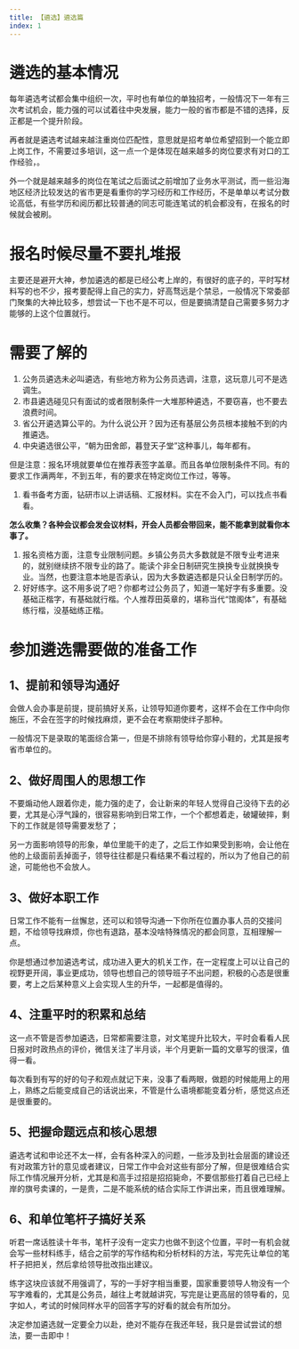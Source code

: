```yaml
---
title: 【遴选】遴选篇
index: 1
---
```


# 遴选的基本情况

每年遴选考试都会集中组织一次，平时也有单位的单独招考，一般情况下一年有三次考试机会，能力强的可以试着往中央发展，能力一般的省市都是不错的选择，反正都是一个提升阶段。

再者就是遴选考试越来越注重岗位匹配性，意思就是招考单位希望招到一个能立即上岗工作，不需要过多培训，这一点一个是体现在越来越多的岗位要求有对口的工作经验，。

外一个就是越来越多的岗位在笔试之后面试之前增加了业务水平测试，而一些沿海地区经济比较发达的省市更是看重你的学习经历和工作经历，不是单单以考试分数论高低，有些学历和阅历都比较普通的同志可能连笔试的机会都没有，在报名的时候就会被刷。

# 报名时候尽量不要扎堆报

主要还是避开大神，参加遴选的都是已经公考上岸的，有很好的底子的，平时写材料写的也不少，报考要配得上自己的实力，好高骛远是个禁忌，一般情况下常委部门聚集的大神比较多，想尝试一下也不是不可以，但是要搞清楚自己需要多努力才能够的上这个位置就行。

# 需要了解的

1. 公务员遴选未必叫遴选，有些地方称为公务员选调，注意，这玩意儿可不是选调生。
2. 市县遴选碰见只有面试的或者限制条件一大堆那种遴选，不要窃喜，也不要去浪费时间。
3. 省公开遴选算公平的。为什么说公开？因为还有基层公务员根本接触不到的内推遴选。
4. 中央遴选很公平，“朝为田舍郎，暮登天子堂”这种事儿，每年都有。

但是注意：报名环境就要单位在推荐表签字盖章。而且各单位限制条件不同。有的要求工作满两年，不到五年，有的要求在特定岗位工作过，等等。

1. 看书备考方面，钻研市以上讲话稿、汇报材料。实在不会入门，可以找点书看看。

**怎么收集？各种会议都会发会议材料，开会人员都会带回来，能不能拿到就看你本事了。**

1. 报名资格方面，注意专业限制问题。乡镇公务员大多数就是不限专业考进来的，就别继续挤不限专业的路了。能读个非全日制研究生换换专业就换换专业。当然，也要注意本地是否承认，因为大多数遴选都是只认全日制学历的。
2. 好好练字。这不用多说了吧？你都考过公务员了，知道一笔好字有多重要。没基础正楷字，有基础就行楷。个人推荐田英章的，堪称当代“馆阁体”，有基础练行楷，没基础练正楷。

# 参加遴选需要做的准备工作

## 1、提前和领导沟通好

会做人会办事是前提，提前搞好关系，让领导知道你要考，这样不会在工作中向你施压，不会在签字的时候找麻烦，更不会在考察期使绊子那种。

一般情况下是录取的笔面综合第一，但是不排除有领导给你穿小鞋的，尤其是报考省市单位的。

## 2、做好周围人的思想工作

不要煽动他人跟着你走，能力强的走了，会让新来的年轻人觉得自己没待下去的必要，尤其是心浮气躁的，很容易影响到日常工作，一个个都想着走，破罐破摔，剩下的工作就是领导需要发愁了；

另一方面影响领导的形象，单位里能干的走了，之后工作如果受到影响，会让他在他的上级面前丢掉面子，领导往往都是只看结果不看过程的，所以为了他自己的前途，可能他也不会放人。

## 3、做好本职工作

日常工作不能有一丝懈怠，还可以和领导沟通一下你所在位置办事人员的交接问题，不给领导找麻烦，你也有退路，基本没啥特殊情况的都会同意，互相理解一点。

你是想通过参加遴选考试，成功进入更大的机关工作，在一定程度上可以让自己的视野更开阔，事业更成功，领导也想自己的领导班子不出问题，积极的心态是很重要，考上之后某种意义上会实现人生的升华，一起都是值得的。

## 4、注重平时的积累和总结

这一点不管是否参加遴选，日常都需要注意，对文笔提升比较大，平时会看看人民日报对时政热点的评价，微信关注了半月谈，半个月更新一篇的文章写的很深，值得一看。

每次看到有写的好的句子和观点就记下来，没事了看两眼，做题的时候能用上的用上，熟练之后能变成自己的话说出来，不管是什么语境都能变着分析，感觉这点还是很重要的。

## 5、把握命题远点和核心思想

遴选考试和申论还不太一样，会有各种深入的问题，一些涉及到社会层面的建设还有对政策方针的意见或者建议，日常工作中会对这些有部分了解，但是很难结合实际工作情况展开分析，尤其是和高手过招是招招毙命，不要信那些打着自己已经上岸的旗号卖课的，一是贵，二是不能系统的结合实际工作讲出来，而且很难理解。

## 6、和单位笔杆子搞好关系

听君一席话胜读十年书，笔杆子没有一定实力也做不到这个位置，平时一有机会就会写一些材料练手，结合之前学的写作结构和分析材料的方法，写完先让单位的笔杆子把把关，然后拿给领导批改指出建议。

练字这块应该就不用强调了，写的一手好字相当重要，国家重要领导人物没有一个写字难看的，尤其是公务员，越往上考就越讲究，写完是让更高层的领导看的，见字如人，考试的时候同样水平的回答字写的好看的就会有所加分。

决定参加遴选就一定要全力以赴，绝对不能存在我还年轻，我只是尝试尝试的想法，要一击即中！
